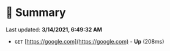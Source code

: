 # 📖 Summary
Last updated: **3/14/2021, 6:49:32 AM**

- `GET` [https://google.com](https://google.com) - **Up** (208ms)
